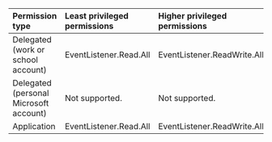 |Permission type|Least privileged permissions|Higher privileged permissions|
|:---|:---|:---|
|Delegated (work or school account)|EventListener.Read.All|EventListener.ReadWrite.All|
|Delegated (personal Microsoft account)|Not supported.|Not supported.|
|Application|EventListener.Read.All|EventListener.ReadWrite.All|